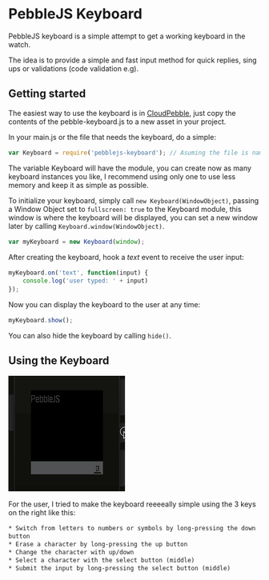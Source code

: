 # PebbleJS Keyboard

PebbleJS keyboard is a simple attempt to get a working keyboard in the watch. 

The idea is to provide a simple and fast input method for quick replies, sing ups or validations (code validation e.g).

## Getting started

The easiest way to use the keyboard is in [CloudPebble](https://cloudpebble.net), just copy the contents of the pebble-keyboard.js to a new asset in your project.

In your main.js or the file that needs the keyboard, do a simple: 

```js
var Keyboard = require('pebblejs-keyboard'); // Asuming the file is named pebblejs-keyboard.js
```

The variable Keyboard will have the module, you can create now as many keyboard instances you like, I recommend using only one to use less memory and keep it as simple as possible.

To initialize your keyboard, simply call `new Keyboard(WindowObject)`, passing a Window Object set to `fullscreen: true` to the Keyboard module, this window is where the keyboard will be displayed, you can set a new window later by calling `Keyboard.window(WindowObject)`.

```js
var myKeyboard = new Keyboard(window);
```

After creating the keyboard, hook a *text* event to receive the user input:

```js
myKeyboard.on('text', function(input) {
	console.log('user typed: ' + input)
});
```

Now you can display the keyboard to the user at any time:

```js
myKeyboard.show();
```

You can also hide the keyboard by calling `hide()`.

## Using the Keyboard

![usage](usage.gif)

For the user, I tried to make the keyboard reeeeally simple using the 3 keys on the right like this:
	
	* Switch from letters to numbers or symbols by long-pressing the down button
	* Erase a character by long-pressing the up button
	* Change the character with up/down
	* Select a character with the select button (middle)
	* Submit the input by long-pressing the select button (middle)

